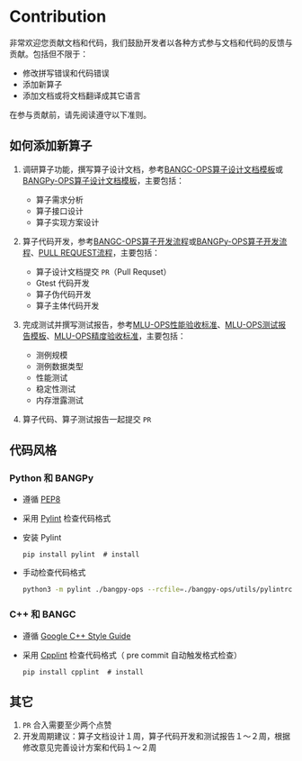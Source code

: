 # Contribution

非常欢迎您贡献文档和代码，我们鼓励开发者以各种方式参与文档和代码的反馈与贡献。包括但不限于：

- 修改拼写错误和代码错误
- 添加新算子
- 添加文档或将文档翻译成其它语言

在参与贡献前，请先阅读遵守以下准则。

## 如何添加新算子

1. 调研算子功能，撰写算子设计文档，参考[BANGC-OPS算子设计文档模板](docs/bangc-docs/BANGC-OPS算子设计文档模板.md)或[BANGPy-OPS算子设计文档模板](docs/bangpy-docs/BANGPy-OPS算子设计文档模板.md)，主要包括：
    - 算子需求分析
    - 算子接口设计
    - 算子实现方案设计
2. 算子代码开发，参考[BANGC-OPS算子开发流程](docs/bangc-docs/BANGC-OPS算子开发流程.md)或[BANGPy-OPS算子开发流程](docs/bangpy-docs/BANGPy-OPS算子开发流程.md)、[PULL REQUEST流程](./docs/pr.md)，主要包括：
    - 算子设计文档提交 `PR`（Pull Requset）
    - Gtest 代码开发
    - 算子伪代码开发
    - 算子主体代码开发

3. 完成测试并撰写测试报告，参考[MLU-OPS性能验收标准](docs/MLU-OPS性能验收标准.md)、[MLU-OPS测试报告模板](docs/MLU-OPS测试报告模板.md)、[MLU-OPS精度验收标准](docs/MLU-OPS精度验收标准.md)，主要包括：
    - 测例规模
    - 测例数据类型
    - 性能测试 
    - 稳定性测试
    - 内存泄露测试
4. 算子代码、算子测试报告一起提交 `PR` 

## 代码风格

### Python 和 BANGPy 

- 遵循 [PEP8](https://www.python.org/dev/peps/pep-0008/)

- 采用 [Pylint](https://pypi.org/project/pylint/) 检查代码格式

- 安装 Pylint

    ```shell
    pip install pylint  # install
    ```

- 手动检查代码格式

    ```bash
    python3 -m pylint ./bangpy-ops --rcfile=./bangpy-ops/utils/pylintrc
    ```

### C++ 和 BANGC

- 遵循 [Google C++ Style Guide](https://google.github.io/styleguide/cppguide.html)

- 采用 [Cpplint](https://pypi.org/project/cpplint/) 检查代码格式（ pre commit 自动触发格式检查）

    ```shell
    pip install cpplint  # install
    ```

## 其它

1.  `PR` 合入需要至少两个点赞
2. 开发周期建议：算子文档设计１周，算子代码开发和测试报告１～２周，根据修改意见完善设计方案和代码１～２周